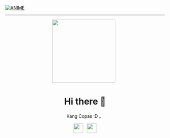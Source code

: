 [![ANIME](https://coverfiles.alphacoders.com/916/91695.png)](https://github.com/Tanaka9531)

___
<p align='center'><a href="https://www.instagram.com/impostor9531/"><img height="200" src="https://media1.tenor.com/images/89fe272fcd427816312f4cbcc2d22d90/tenor.gif?itemid=5588596"></a>&nbsp;&nbsp;</p>

<h1  align='center'> Hi there 👋 </h1>

<p align='center'> Kang Copas :D 。</p>

<p align='center'>
   <a href="https://www.instagram.com/impostor9531/"><img height="30" src="https://image.freepik.com/free-vector/instagram-icon_1057-2227.jpg"></a>&nbsp;&nbsp;
   <a href="https://wa.me/0816243737"><img height="30" src="https://w7.pngwing.com/pngs/672/164/png-transparent-whatsapp-icon-whatsapp-logo-computer-icons-zubees-halal-foods-whatsapp-text-circle-unified-payments-interface.png"></a>
</P>




